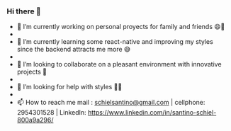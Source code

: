 ### Hi there 👋

- 🔭 I’m currently working on personal proyects for family and friends 😄🙌
- 
- 🌱 I’m currently learning some react-native and improving my styles since the backend attracts me more 😅
- 
- 👯 I’m looking to collaborate on a pleasant environment with innovative projects 🤩
- 
- 🤔 I’m looking for help with styles 🤣🥴
- 
- 📫 How to reach me mail : schielsantino@gmail.com | cellphone: 2954301528 | LinkedIn: https://www.linkedin.com/in/santino-schiel-800a9a296/
